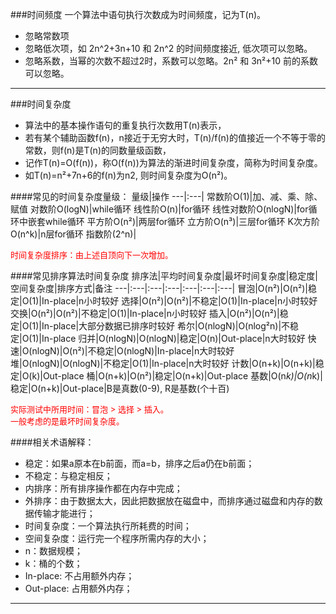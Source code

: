 ###时间频度
一个算法中语句执行次数成为时间频度，记为T(n)。
   - 忽略常数项 
   - 忽略低次项，如 2n^2+3n+10 和 2n^2 的时间频度接近, 低次项可以忽略。 
   - 忽略系数，当幂的次数不超过2时，系数可以忽略。2n² 和 3n²+10 前的系数可以忽略。
---

###时间复杂度
   - 算法中的基本操作语句的重复执行次数用T(n)表示， 
   - 若有某个辅助函数f(n)，n接近于无穷大时，T(n)/f(n)的值接近一个不等于零的常数，则f(n)是T(n)的同数量级函数，
   - 记作T(n)=O(f(n))，称O(f(n))为算法的渐进时间复杂度，简称为时间复杂度。
   - 如T(n)=n²+7n+6的f(n)为n2, 则时间复杂度为O(n²)。 
     
####常见的时间复杂度量级：
量级|操作
---|:---|
常数阶O(1)|加、减、乘、除、赋值
对数阶O(logN)|while循环
线性阶O(n)|for循环
线性对数阶O(nlogN)|for循环中嵌套while循环
平方阶O(n²)|两层for循环
立方阶O(n³)|三层for循环
K次方阶O(n^k)|n层for循环
指数阶(2^n)|

<font color=#FF0000 size=2>时间复杂度排序：由上述自顶向下一次增加。</font>

####常见排序算法时间复杂度
排序法|平均时间复杂度|最坏时间复杂度|稳定度|空间复杂度|排序方式|备注
---|:---|:---|:---|:---|:---|:---|
冒泡|O(n²)|O(n²)|稳定|O(1)|In-place|n小时较好
选择|O(n²)|O(n²)|不稳定|O(1)|In-place|n小时较好
交换|O(n²)|O(n²)|不稳定|O(1)|In-place|n小时较好
插入|O(n²)|O(n²)|稳定|O(1)|In-place|大部分数据已排序时较好
希尔|O(nlogN)|O(nlog²n)|不稳定|O(1)|In-place
归并|O(nlogN)|O(nlogN)|稳定|O(n)|Out-place|n大时较好
快速|O(nlogN)|O(n²)|不稳定|O(nlogN)|In-place|n大时较好
堆|O(nlogN)|O(nlogN)|不稳定|O(1)|In-place|n大时较好
计数|O(n+k)|O(n+k)|稳定|O(k)|Out-place
桶|O(n+k)|O(n²)|稳定|O(n+k)|Out-place
基数|O(n*k)|O(n*k)|稳定|O(n+k)|Out-place|B是真数(0-9), R是基数(个十百)


  <font color=#FF0000 size=2>实际测试中所用时间：冒泡 > 选择 > 插入。</font></br>
  <font color=#FF0000 size=2>一般考虑的是最坏时间复杂度。</font>

####相关术语解释：

- 稳定：如果a原本在b前面，而a=b，排序之后a仍在b前面；
- 不稳定：与稳定相反；
- 内排序：所有排序操作都在内存中完成；
- 外排序：由于数据太大，因此把数据放在磁盘中，而排序通过磁盘和内存的数据传输才能进行；
- 时间复杂度：一个算法执行所耗费的时间；
- 空间复杂度：运行完一个程序所需内存的大小；
- n：数据规模；
- k：桶的个数；
- In-place: 不占用额外内存；
- Out-place: 占用额外内存；
---

